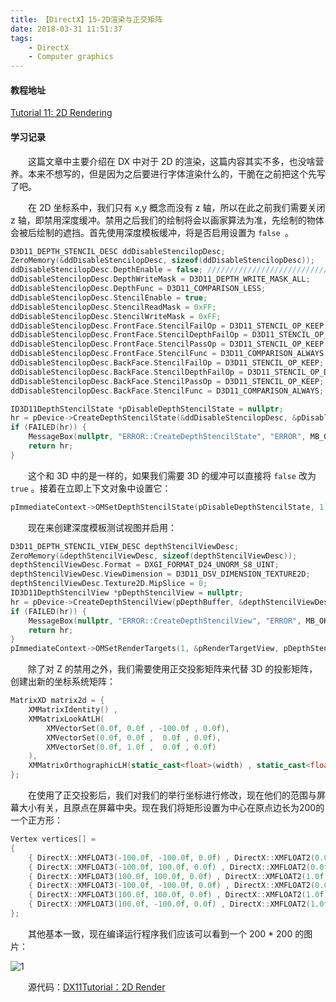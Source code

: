 ```yaml
---
title: 【DirectX】15-2D渲染与正交矩阵
date: 2018-03-31 11:51:37
tags:
	- DirectX
	- Computer graphics
---
```


#### 教程地址

[Tutorial 11: 2D Rendering](http://www.rastertek.com/dx11tut11.html)

#### 学习记录

&emsp;&emsp;这篇文章中主要介绍在 DX 中对于 2D 的渲染，这篇内容其实不多，也没啥营养。本来不想写的，但是因为之后要进行字体渲染什么的，干脆在之前把这个先写了吧。

<!--more-->

&emsp;&emsp;在 2D 坐标系中，我们只有 x,y 概念而没有 z 轴，所以在此之前我们需要关闭 z 轴，即禁用深度缓冲。禁用之后我们的绘制将会以画家算法为准，先绘制的物体会被后绘制的遮挡。首先使用深度模板缓冲，将是否启用设置为 `false `。

```c++
D3D11_DEPTH_STENCIL_DESC ddDisableStencilopDesc;
ZeroMemory(&ddDisableStencilopDesc, sizeof(ddDisableStencilopDesc));
ddDisableStencilopDesc.DepthEnable = false;	//////////////////////////////// 2D中禁用深度 //////////////////////////////////////////////////////////////////////
ddDisableStencilopDesc.DepthWriteMask = D3D11_DEPTH_WRITE_MASK_ALL;
ddDisableStencilopDesc.DepthFunc = D3D11_COMPARISON_LESS;
ddDisableStencilopDesc.StencilEnable = true;
ddDisableStencilopDesc.StencilReadMask = 0xFF;
ddDisableStencilopDesc.StencilWriteMask = 0xFF;
ddDisableStencilopDesc.FrontFace.StencilFailOp = D3D11_STENCIL_OP_KEEP;
ddDisableStencilopDesc.FrontFace.StencilDepthFailOp = D3D11_STENCIL_OP_INCR;
ddDisableStencilopDesc.FrontFace.StencilPassOp = D3D11_STENCIL_OP_KEEP;
ddDisableStencilopDesc.FrontFace.StencilFunc = D3D11_COMPARISON_ALWAYS;
ddDisableStencilopDesc.BackFace.StencilFailOp = D3D11_STENCIL_OP_KEEP;
ddDisableStencilopDesc.BackFace.StencilDepthFailOp = D3D11_STENCIL_OP_DECR;
ddDisableStencilopDesc.BackFace.StencilPassOp = D3D11_STENCIL_OP_KEEP;
ddDisableStencilopDesc.BackFace.StencilFunc = D3D11_COMPARISON_ALWAYS;

ID3D11DepthStencilState *pDisableDepthStencilState = nullptr;
hr = pDevice->CreateDepthStencilState(&ddDisableStencilopDesc, &pDisableDepthStencilState);
if (FAILED(hr)) {
	MessageBox(nullptr, "ERROR::CreateDepthStencilState", "ERROR", MB_OK);
	return hr;
}
```

&emsp;&emsp;这个和 3D 中的是一样的，如果我们需要 3D 的缓冲可以直接将 `false` 改为 `true` 。接着在立即上下文对象中设置它：

```c++
pImmediateContext->OMSetDepthStencilState(pDisableDepthStencilState, 1);
```

&emsp;&emsp;现在来创建深度模板测试视图并启用：

```c++
D3D11_DEPTH_STENCIL_VIEW_DESC depthStencilViewDesc;
ZeroMemory(&depthStencilViewDesc, sizeof(depthStencilViewDesc));
depthStencilViewDesc.Format = DXGI_FORMAT_D24_UNORM_S8_UINT;
depthStencilViewDesc.ViewDimension = D3D11_DSV_DIMENSION_TEXTURE2D;
depthStencilViewDesc.Texture2D.MipSlice = 0;
ID3D11DepthStencilView *pDepthStencilView = nullptr;
hr = pDevice->CreateDepthStencilView(pDepthBuffer, &depthStencilViewDesc, &pDepthStencilView);
if (FAILED(hr)) {
	MessageBox(nullptr, "ERROR::CreateDepthStencilView", "ERROR", MB_OK);
	return hr;
}
pImmediateContext->OMSetRenderTargets(1, &pRenderTargetView, pDepthStencilView);
```

&emsp;&emsp;除了对 Z 的禁用之外，我们需要使用正交投影矩阵来代替 3D 的投影矩阵，创建出新的坐标系统矩阵：

```c++
MatrixXD matrix2d = {
	XMMatrixIdentity() ,
	XMMatrixLookAtLH(
		XMVectorSet(0.0f, 0.0f , -100.0f , 0.0f),
		XMVectorSet(0.0f, 0.0f ,  0.0f , 0.0f),
		XMVectorSet(0.0f, 1.0f ,  0.0f , 0.0f)
	),
	XMMatrixOrthographicLH(static_cast<float>(width) , static_cast<float>(height) , 0.01f , 100.0f)
};
```

&emsp;&emsp;在使用了正交投影后，我们对我们的举行坐标进行修改，现在他们的范围与屏幕大小有关，且原点在屏幕中央。现在我们将矩形设置为中心在原点边长为200的一个正方形：

```c++
Vertex vertices[] =
{
	{ DirectX::XMFLOAT3(-100.0f, -100.0f, 0.0f) , DirectX::XMFLOAT2(0.0f,1.0f) },
	{ DirectX::XMFLOAT3(-100.0f, 100.0f, 0.0f) , DirectX::XMFLOAT2(0.0f,0.0f) },
	{ DirectX::XMFLOAT3(100.0f, 100.0f, 0.0f) , DirectX::XMFLOAT2(1.0f,0.0f) },
	{ DirectX::XMFLOAT3(-100.0f, -100.0f, 0.0f) , DirectX::XMFLOAT2(0.0f,1.0f) },
	{ DirectX::XMFLOAT3(100.0f, 100.0f, 0.0f) , DirectX::XMFLOAT2(1.0f,0.0f) },
	{ DirectX::XMFLOAT3(100.0f, -100.0f, 0.0f) , DirectX::XMFLOAT2(1.0f,1.0f) }
};
```

&emsp;&emsp;其他基本一致，现在编译运行程序我们应该可以看到一个 200 * 200 的图片：

![1](https://image.ibb.co/mTxjx7/image.png)

&emsp;&emsp;源代码：[DX11Tutorial：2D Render](https://github.com/KsGin/DX11Tutorial/tree/master/DX11Tutorial-2DRender)